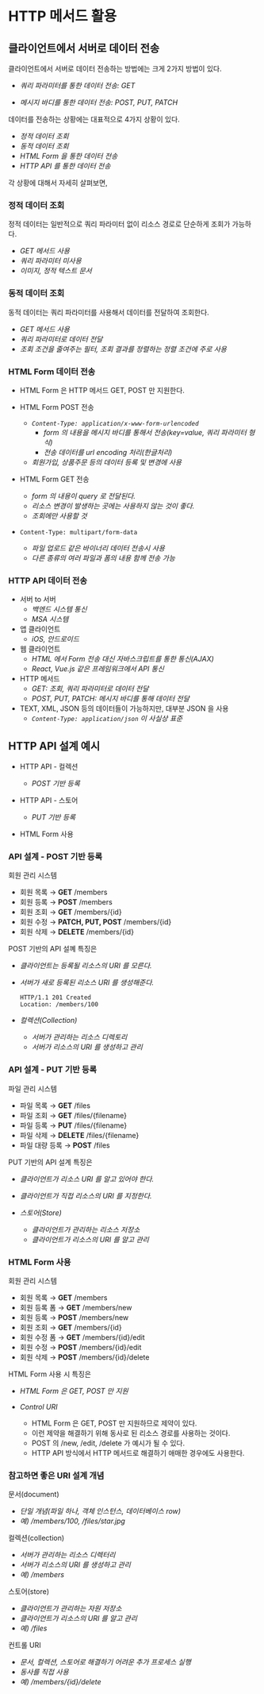 # HTTP 메서드 활용

## 클라이언트에서 서버로 데이터 전송

클라이언트에서 서버로 데이터 전송하는 방법에는 크게 2가지 방법이 있다.

- *쿼리 파라미터를 통한 데이터 전송: GET*

- *메시지 바디를 통한 데이터 전송: POST, PUT, PATCH*

데이터를 전송하는 상황에는 대표적으로 4가지 상황이 있다.

- *정적 데이터 조회*
- *동적 데이터 조회*
- *HTML Form 을 통한 데이터 전송*
- *HTTP API 를 통한 데이터 전송*

각 상황에 대해서 자세히 살펴보면,

### 정적 데이터 조회

정적 데이터는 일반적으로 쿼리 파라미터 없이 리소스 경로로 단순하게 조회가 가능하다.

- *GET 메서드 사용*
- *쿼리 파라미터 미사용*
- *이미지, 정적 텍스트 문서*

### 동적 데이터 조회

동적 데이터는 쿼리 파라미터를 사용해서 데이터를 전달하여 조회한다.

- *GET 메서드 사용*
- *쿼리 파라미터로 데이터 전달*
- *조회 조건을 줄여주는 필터, 조회 결과를 정렬하는 정렬 조건에 주로 사용*

### HTML Form 데이터 전송

- HTML Form 은 HTTP 메서드 GET, POST 만 지원한다.

- HTML Form POST 전송
    - *`Content-Type: application/x-www-form-urlencoded`*
        - *form 의 내용을 메시지 바디를 통해서 전송(key=value, 쿼리 파라미터 형식)*
        - *전송 데이터를 url encoding 처리(한글처리)*
    - *회원가입, 상품주문 등의 데이터 등록 및 변경에 사용*

- HTML Form GET 전송
    - *form 의 내용이 query 로 전달된다.*
    - *리소스 변경이 발생하는 곳에는 사용하지 않는 것이 좋다.*
    - *조회에만 사용할 것*

- `Content-Type: multipart/form-data`
    - *파일 업로드 같은 바이너리 데이터 전송시 사용*
    - *다른 종류의 여러 파일과 폼의 내용 함께 전송 가능*

### HTTP API 데이터 전송

- 서버 to 서버
    - *백엔드 시스템 통신*
    - *MSA 시스템*
- 앱 클라이언트
    - *iOS, 안드로이드*
- 웹 클라이언트
    - *HTML 에서 Form 전송 대신 자바스크립트를 통한 통신(AJAX)*
    - *React, Vue.js 같은 프레임워크에서 API 통신*
- HTTP 메서드
    - *GET: 조회, 쿼리 파라미터로 데이터 전달*
    - *POST, PUT, PATCH: 메시지 바디를 통해 데이터 전달*
- TEXT, XML, JSON 등의 데이터들이 가능하지만, 대부분 JSON 을 사용
    - *`Content-Type: application/json` 이 사실상 표준*

## HTTP API 설계 예시

- HTTP API - 컬렉션
    - *POST 기반 등록*

- HTTP API - 스토어
    - *PUT 기반 등록*

- HTML Form 사용

### API 설계 - POST 기반 등록

회원 관리 시스템

- 회원 목록 → **GET** /members
- 회원 등록 → **POST** /members
- 회원 조회 → **GET** /members/{id}
- 회원 수정 → **PATCH, PUT, POST** /members/{id}
- 회원 삭제 → **DELETE** /members/{id}

POST 기반의 API 설꼐 특징은

- *클라이언트는 등록될 리소스의 URI 를 모른다.*


- *서버가 새로 등록된 리소스 URI 를 생성해준다.*
    ```text
    HTTP/1.1 201 Created
    Location: /members/100
    ```
  
- *컬렉션(Collection)*
    - *서버가 관리하는 리소스 디렉토리*
    - *서버가 리소스의 URI 를 생성하고 관리*
  
  
### API 설계 - PUT 기반 등록

파일 관리 시스템

- 파일 목록 → **GET** /files
- 파일 조회 → **GET** /files/{filename}
- 파일 등록 → **PUT** /files/{filename}
- 파일 삭제 → **DELETE** /files/{filename}
- 파일 대량 등록 → **POST** /files

PUT 기반의 API 설계 특징은

- *클라이언트가 리소스 URI 를 알고 있어야 한다.*


- *클라이언트가 직접 리소스의 URI 를 지정한다.*


- *스토어(Store)*
    - *클라이언트가 관리하는 리소스 저장소*
    - *클라이언트가 리소스의 URI 를 알고 관리*
  

### HTML Form 사용

회원 관리 시스템

- 회원 목록 → **GET** /members
- 회원 등록 폼 → **GET** /members/new
- 회원 등록 → **POST** /members/new
- 회원 조회 → **GET** /members/{id}
- 회원 수정 폼 → **GET** /members/{id}/edit
- 회원 수정 → **POST** /members/{id}/edit
- 회원 삭제 → **POST** /members/{id}/delete

HTML Form 사용 시 특징은

- *HTML Form 은 GET, POST 만 지원*
  

- *Control URI*
    - HTML Form 은 GET, POST 만 지원하므로 제약이 있다.
    - 이런 제약을 해결하기 위해 동사로 된 리소스 경로를 사용하는 것이다.
    - POST 의 /new, /edit, /delete 가 예시가 될 수 있다.
    - HTTP API 방식에서 HTTP 메서드로 해결하기 애매한 경우에도 사용한다.
  
### 참고하면 좋은 URI 설계 개념

문서(document)
- *단일 개념(파일 하나, 객체 인스턴스, 데이터베이스 row)*
- *예) /members/100, /files/star.jpg*

컬렉션(collection)
- *서버가 관리하는 리소스 디렉터리*
- *서버가 리소스의 URI 를 생성하고 관리*
- *예) /members*
  
스토어(store)
- *클라이언트가 관리하는 자원 저장소*
- *클라이언트가 리소스의 URI 를 알고 관리*
- *예) /files*

컨트롤 URI
- *문서, 컬렉션, 스토어로 해결하기 어려운 추가 프로세스 실행*
- *동사를 직접 사용*
- *예) /members/{id}/delete*

